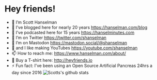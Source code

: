 # Hey friends!

- 🔭 I’m Scott Hanselman
- 🌱 I’ve blogged here for nearly 20 years https://hanselman.com/blog
- 👯 I’ve podcasted here for 15 years https://hanselminutes.com
- 🤔 I’m on Twitter https://twitter.com/shanselman
- 🤔 I’m on Mastodon <a rel="me" href="https://mastodon.social/@shanselman">https://mastodon.social/@shanselman</a>
- 💬 and I like making YouTubes https://youtube.com/shanselman
- 📫 How to reach me: https://www.hanselman.com/about/
- 👕 Buy a T-shirt here: http://heyfriends.io
- ⚡ Fun fact: I've been using an Open Source Artificial Pancreas 24hrs a day since 2016
![Scotts's github stats](https://github-readme-stats.vercel.app/api?username=shanselman&show_icons=true)
